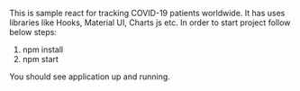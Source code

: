 This is sample react for tracking COVID-19 patients worldwide.
It has uses libraries like Hooks, Material UI, Charts js etc.
In order to start project follow below steps:
1. npm install
2. npm start

You should see application up and running.
